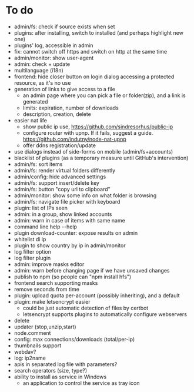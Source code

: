 # To do
- admin/fs: check if source exists when set
- plugins: after installing, switch to installed (and perhaps highlight new one)
- plugins' log, accessible in admin
- fix: cannot switch off https and switch on http at the same time 
- admin/monitor: show user-agent
- admin: check + update
- multilanguage (i18n)
- frontend: hide closer button on login dialog accessing a protected resource, as it's no use
- generation of links to give access to a file
  - an admin page where you can pick a file or folder(zip), and a link is generated
  - limits: expiration, number of downloads 
  - description, creation, delete
- easier nat life
  - show public ip use, https://github.com/sindresorhus/public-ip
  - configure router with upnp. If it fails, suggest a guide. https://github.com/indutny/node-nat-upnp
  - offer ddns registration/update
- use dialogs instead of side-forms on mobile (admin/fs+accounts)
- blacklist of plugins (as a temporary measure until GitHub's intervention)
- admin/fs: sort items
- admin/fs: render virtual folders differently
- admin/config: hide advanced settings
- admin/fs: support insert/delete key
- admin/fs: button "copy url to clipboard"
- admin/monitor: show some info on what folder is browsing
- admin/fs: navigate file picker with keyboard
- plugin: list of IPs seen
- admin: in a group, show linked accounts
- admin: warn in case of items with same name
- command line help --help
- plugin download-counter: expose results on admin
- whitelist di ip
- plugin to show country by ip in admin/monitor
- log filter option
- log filter plugin
- admin: improve masks editor
- admin: warn before changing page if we have unsaved changes
- publish to npm (so people can "npm install hfs")
- frontend search supporting masks
- remove seconds from time
- plugin: upload quota per-account (possibly inheriting), and a default
- plugin: make letsencrypt easier
  - could be just automatic detection of files by certbot
  - letsencrypt supports plugins to automatically configure webservers
- delete
- updater (stop,unzip,start)
- node.comment
- config: max connections/downloads (total/per-ip)
- thumbnails support
- webdav?
- log: ip2name
- apis in separated log file with parameters?
- search operators (size, type?)
- ability to install as service in Windows
    - an application to control the service as tray icon
